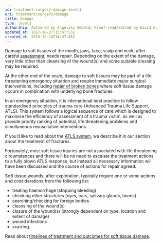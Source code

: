 ```yaml
---
id: treatment-surgery-damage-level1
uri: treatment/surgery/damage
title: Damage
type: level1
authorship: Authored by Angelika Sebald; Proof-read/edited by David A. Mitchell
updated_at: 2017-10-27T15:47:53Z
created_at: 2016-12-14T14:47:45Z
---
```


<p>Damage to soft tissues of the mouth, jaws, face, scalp and neck,
    after careful <a href="/diagnosis/a-z/damage/getting-started">assessment</a>,
    needs repair. Depending on the extent of the damage, very
    little other than cleansing of the wound(s) and some suitable
    dressing may be required.</p>
<p>At the other end of the scale, damage to soft tissues may be
    part of a life threatening emergency situation and require
    immediate major surgical interventions, including <a href="/treatment/surgery/fracture">repair of broken bones</a>    where soft tissue damage occurs in combination with underlying
    bone fractures.</p>
<p>In an emergency situation, it is international best practice
    to follow standardised principles of trauma care (Advanced
    Trauma Life Support, ATLS). This system follows a logical
    sequence of care which is designed to maximise the efficiency
    of assessment of a trauma victim, as well as provide priority
    ranking of potential, life threatening problems and simultaneous
    resuscitative interventions.</p>
<aside>
    <p>If you’d like to read about the <a href="/treatment/surgery/fracture/more-info">ATLS system</a>,
        we describe it in our section about the treatment of
        fractures.</p>
</aside>
<p>Fortunately, most soft tissue injuries are not associated with
    life threatening circumstances and there will be no need
    to escalate the treatment actions to a fully blown ATLS response,
    but instead all necessary information will have been discussed
    and the course of actions for repair agreed.</p>
<p>Soft tissue wounds, after exploration, typically require one
    or some actions and considerations from the following list:</p>
<ul>
    <li>treating haemorrhage (stopping bleeding)</li>
    <li>checking other structures (eyes, ears, salivary glands, bones)</li>
    <li>searching/checking for foreign bodies</li>
    <li>cleansing of the wound(s)</li>
    <li>closure of the wound(s) (strongly dependent on type, location
        and extent of damage)</li>
    <li>wound infections</li>
    <li>scarring.</li>
</ul>
<aside>
    <p>Read about <a href="/treatment/timelines/damage">timelines of treatment and outcomes for soft tissue damage</a>.</p>
</aside>
